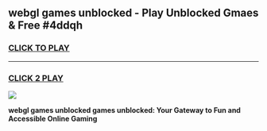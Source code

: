 
## webgl games unblocked - Play Unblocked Gmaes & Free #4ddqh
<h3>
<a href="https://premium.freeplayer.one?title=webgl_games_unblocked&ref=01M">CLICK TO PLAY</a></h3>
<hr>

<h3>
<a href="https://premium.freeplayer.one?title=webgl_games_unblocked&ref=01M">CLICK 2 PLAY</a>
  
</h3>

<a href="https://premium.freeplayer.one?title=webgl_games_unblocked&ref=01M"><img src="https://clearcache.store/games.png"></a>


**webgl games unblocked games unblocked: Your Gateway to Fun and Accessible Online Gaming**
